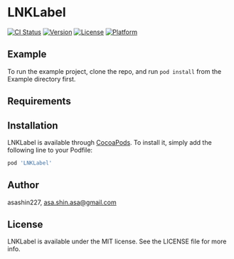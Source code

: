 # LNKLabel

[![CI Status](http://img.shields.io/travis/asashin227/LNKLabel.svg?style=flat)](https://travis-ci.org/asashin227/LNKLabel)
[![Version](https://img.shields.io/cocoapods/v/LNKLabel.svg?style=flat)](http://cocoapods.org/pods/LNKLabel)
[![License](https://img.shields.io/cocoapods/l/LNKLabel.svg?style=flat)](http://cocoapods.org/pods/LNKLabel)
[![Platform](https://img.shields.io/cocoapods/p/LNKLabel.svg?style=flat)](http://cocoapods.org/pods/LNKLabel)

## Example

To run the example project, clone the repo, and run `pod install` from the Example directory first.

## Requirements

## Installation

LNKLabel is available through [CocoaPods](http://cocoapods.org). To install
it, simply add the following line to your Podfile:

```ruby
pod 'LNKLabel'
```

## Author

asashin227, asa.shin.asa@gmail.com

## License

LNKLabel is available under the MIT license. See the LICENSE file for more info.

